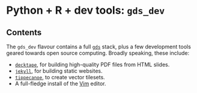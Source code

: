 # Python + R + dev tools: `gds_dev`

## Contents

The `gds_dev` flavour contains a full [`gds`](../gds) stack, plus a few development tools geared towards open source computing. Broadly speaking, these include:

- [`decktape`](https://github.com/astefanutti/decktape), for building high-quality PDF files from HTML slides.
- [`jekyll`](https://jekyllrb.com/), for building static websites.
- [`tippecanoe`](https://github.com/mapbox/tippecanoe), to create vector tilesets.
- A full-fledge install of the [Vim](https://www.vim.org/) editor.
